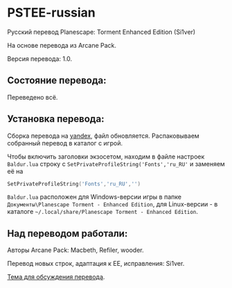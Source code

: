 PSTEE-russian
=============

Русский перевод Planescape: Torment Enhanced Edition (Si1ver)

На основе перевода из Arcane Pack.

Версия перевода: 1.0.

Состояние перевода:
-------------------
Переведено всё.

Установка перевода:
-------------------
Сборка перевода на [yandex](https://yadi.sk/d/gbht6Qxg3H2fXT), файл обновляется.
Распаковываем собранный перевод в каталог с игрой.

Чтобы включить заголовки экзосетом, находим в файле настроек `Baldur.lua` строку с `SetPrivateProfileString('Fonts','ru_RU'` и заменяем её на

```lua
SetPrivateProfileString('Fonts','ru_RU','')
```

`Baldur.lua` расположен для Windows-версии игры в папке `Документы\Planescape Torment - Enhanced Edition`, для Linux-версии - в каталоге `~/.local/share/Planescape Torment - Enhanced Edition`.


Над переводом работали:
-----------------------
Авторы Arcane Pack: Macbeth, Refiler, wooder.

Перевод новых строк, адаптация к EE, исправления: Si1ver.

[Тема для обсуждения перевода](http://www.arcanecoast.ru/forum/viewtopic.php?f=8&t=1045).
